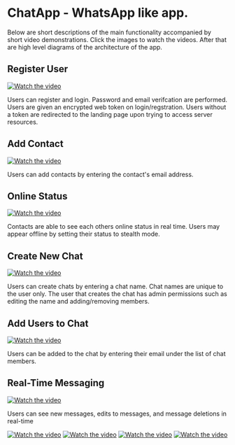 <h1>ChatApp - WhatsApp like app.</h1>

<p>Below are short descriptions of the main functionality accompanied by short video demonstrations. Click the images to watch the videos. After that are high level diagrams of the architecture of the app.</p>

<h2>Register User</h2>

[![Watch the video](https://img.youtube.com/vi/MoZRt9O_67c/hqdefault.jpg)](https://www.youtube.com/watch?v=MoZRt9O_67c)

<p>Users can register and login. Password and email verifcation are performed. Users are given an encrypted web token on login/regstration. Users without a token are redirected to the landing page upon trying to access server resources.</p>

<h2>Add Contact</h2>

[![Watch the video](https://img.youtube.com/vi/XLF5jOyDFWg/hqdefault.jpg)](https://www.youtube.com/watch?v=XLF5jOyDFWg)

<p>Users can add contacts by entering the contact's email address.</p>

<h2>Online Status</h2>

[![Watch the video](https://img.youtube.com/vi/X5zlCl32LCw/hqdefault.jpg)](https://www.youtube.com/watch?v=X5zlCl32LCw)

<p>Contacts are able to see each others online status in real time. Users may appear offline by setting their status to stealth mode.</p>

<h2>Create New Chat</h2>

[![Watch the video](https://img.youtube.com/vi/L8zrmb52pho/hqdefault.jpg)](https://www.youtube.com/watch?v=L8zrmb52pho)

<p>Users can create chats by entering a chat name. Chat names are unique to the user only. The user that creates the chat has admin permissions such as editing the name and adding/removing members.</p>

<h2>Add Users to Chat</h2>

[![Watch the video](https://img.youtube.com/vi/0f6sfHE9vwE/hqdefault.jpg)](https://www.youtube.com/watch?v=0f6sfHE9vwE)

<p>Users can be added to the chat by entering their email under the list of chat members.</p>

<h2>Real-Time Messaging</h2>

[![Watch the video](https://img.youtube.com/vi/pisHYtknUJ0/hqdefault.jpg)](https://www.youtube.com/watch?v=pisHYtknUJ0)

<p>Users can see new messages, edits to messages, and message deletions in real-time</p>

[![Watch the video](https://img.youtube.com/vi/MoZRt9O_67c/hqdefault.jpg)](https://www.youtube.com/watch?v=MoZRt9O_67c)
[![Watch the video](https://img.youtube.com/vi/MoZRt9O_67c/hqdefault.jpg)](https://www.youtube.com/watch?v=MoZRt9O_67c)
[![Watch the video](https://img.youtube.com/vi/MoZRt9O_67c/hqdefault.jpg)](https://www.youtube.com/watch?v=MoZRt9O_67c)
[![Watch the video](https://img.youtube.com/vi/MoZRt9O_67c/hqdefault.jpg)](https://www.youtube.com/watch?v=MoZRt9O_67c)
